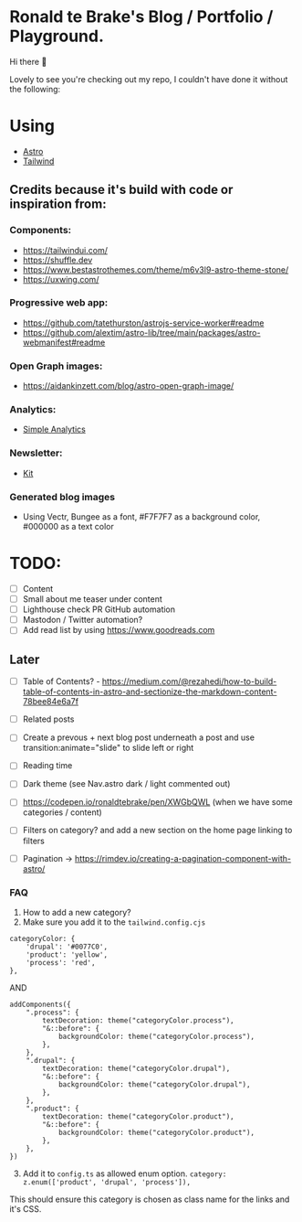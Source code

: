 # Ronald te Brake's Blog / Portfolio / Playground.

Hi there :wave:

Lovely to see you're checking out my repo, I couldn't have done it without the following:

# Using

* [Astro](https://astro.build/)
* [Tailwind](https://tailwindcss.com/)


## Credits because it's build with code or inspiration from:

### Components:
* https://tailwindui.com/
* https://shuffle.dev
* https://www.bestastrothemes.com/theme/m6v3l9-astro-theme-stone/
* https://uxwing.com/

### Progressive web app:
* https://github.com/tatethurston/astrojs-service-worker#readme
* https://github.com/alextim/astro-lib/tree/main/packages/astro-webmanifest#readme

### Open Graph images:
* https://aidankinzett.com/blog/astro-open-graph-image/

### Analytics:
* [Simple Analytics](https://www.simpleanalytics.com/?referral=wubuq)

### Newsletter:
* [Kit](https://kit.com/)

### Generated blog images
* Using Vectr, Bungee as a font, #F7F7F7 as a background color, #000000 as a text color


# TODO:
- [ ] Content
- [ ] Small about me teaser under content
- [ ] Lighthouse check PR GitHub automation
- [ ] Mastodon / Twitter automation?
- [ ] Add read list by using https://www.goodreads.com

## Later
- [ ] Table of Contents? - https://medium.com/@rezahedi/how-to-build-table-of-contents-in-astro-and-sectionize-the-markdown-content-78bee84e6a7f
- [ ] Related posts
- [ ] Create a prevous + next blog post underneath a post and use transition:animate="slide" to slide left or right
- [ ] Reading time 
- [ ] Dark theme (see Nav.astro dark / light commented out)
- [ ] https://codepen.io/ronaldtebrake/pen/XWGbQWL (when we have some categories / content)
- [ ] Filters on category? and add a new section on the home page linking to filters
- [ ] Pagination -> https://rimdev.io/creating-a-pagination-component-with-astro/


### FAQ
1. How to add a new category?
2. Make sure you add it to the `tailwind.config.cjs`
```
categoryColor: {
    'drupal': '#0077C0',
    'product': 'yellow',
    'process': 'red',
},
```
AND
```
addComponents({
    ".process": {
        textDecoration: theme("categoryColor.process"),
        "&::before": {
            backgroundColor: theme("categoryColor.process"),
        },
    },
    ".drupal": {
        textDecoration: theme("categoryColor.drupal"),
        "&::before": {
            backgroundColor: theme("categoryColor.drupal"),
        },
    },
    ".product": {
        textDecoration: theme("categoryColor.product"),
        "&::before": {
            backgroundColor: theme("categoryColor.product"),
        },
    },
})
```
3. Add it to `config.ts` as allowed enum option. `category: z.enum(['product', 'drupal', 'process']),`

This should ensure this category is chosen as class name for the links and it's CSS.